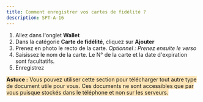 ```yaml
---
title: Comment enregistrer vos cartes de fidélité ?
description: SPT-A-16
---
```


1. Allez dans l'onglet **Wallet**
2. Dans la catégorie **Carte de fidélité**, cliquez sur **Ajouter**
3. Prenez en photo le recto de la carte. *Optionnel : Prenez ensuite le verso*
4. Saisissez le nom de la carte. Le N° de la carte et la date d'expiration sont facultatifs.
5. Enregistrez

<span style="background-color:lightcyan;"><span style="background-color:moccasin;">**Astuce :**</span><span style="background-color:moccasin;"> </span></span><span style="background-color:moccasin;">Vous pouvez utiliser cette section pour télécharger tout autre type de document utile pour vous. Ces documents ne sont accessibles que par vous puisque stockés dans le téléphone et non sur les serveurs.</span>